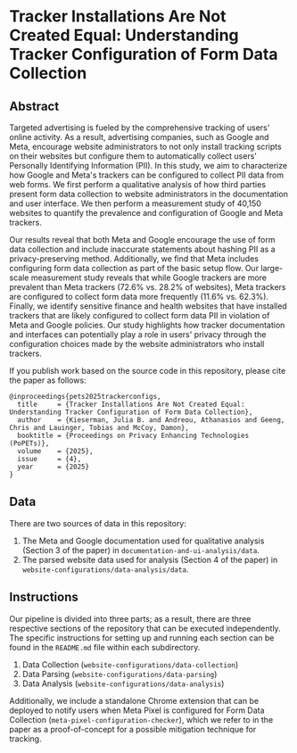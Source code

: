 # Tracker Installations Are Not Created Equal: Understanding Tracker Configuration of Form Data Collection

## Abstract
Targeted advertising is fueled by the comprehensive tracking of users' online activity. As a result, advertising companies, such as Google and Meta, encourage website administrators to not only install tracking scripts on their websites but configure them to automatically collect users' Personally Identifying Information (PII). In this study, we aim to characterize how Google and Meta's trackers can be configured to collect PII data from web forms. We first perform a qualitative analysis of how third parties present form data collection to website administrators in the documentation and user interface. We then perform a measurement study of 40,150 websites to quantify the prevalence and configuration of Google and Meta trackers.

Our results reveal that both Meta and Google encourage the use of form data collection and include inaccurate statements about hashing PII as a privacy-preserving method. Additionally, we find that Meta includes configuring form data collection as part of the basic setup flow. Our large-scale measurement study reveals that while Google trackers are more prevalent than Meta trackers (72.6\% vs. 28.2\% of websites), Meta trackers are configured to collect form data more frequently (11.6\% vs. 62.3\%). Finally, we identify sensitive finance and health websites that have installed trackers that are likely configured to collect form data PII in violation of Meta and Google policies. Our study highlights how tracker documentation and interfaces can potentially play a role in users' privacy through the configuration choices made by the website administrators who install trackers.  

If you publish work based on the source code in this repository, please cite the paper as follows:

```
@inproceedings{pets2025trackerconfigs,
  title     = {Tracker Installations Are Not Created Equal: Understanding Tracker Configuration of Form Data Collection},
  author    = {Kieserman, Julia B. and Andreou, Athanasios and Geeng, Chris and Lauinger, Tobias and McCoy, Damon},
  booktitle = {Proceedings on Privacy Enhancing Technologies (PoPETs)},
  volume    = {2025},
  issue     = {4},
  year      = {2025}
}
```

## Data
There are two sources of data in this repository:
1. The Meta and Google documentation used for qualitative analysis (Section 3 of the paper) in `documentation-and-ui-analysis/data`.
2. The parsed website data used for analysis (Section 4 of the paper) in `website-configurations/data-analysis/data`.

## Instructions
Our pipeline is divided into three parts; as a result, there are three respective sections of the repository that can be executed independently. The specific instructions for setting up and running each section can be found in the `README.md` file within each subdirectory.

1. Data Collection (`website-configurations/data-collection`)
2. Data Parsing (`website-configurations/data-parsing`)
3. Data Analysis (`website-configurations/data-analysis`)

Additionally, we include a standalone Chrome extension that can be deployed to notify users when Meta Pixel is configured for Form Data Collection (`meta-pixel-configuration-checker`), which we refer to in the paper as a proof-of-concept for a possible mitigation technique for tracking.
